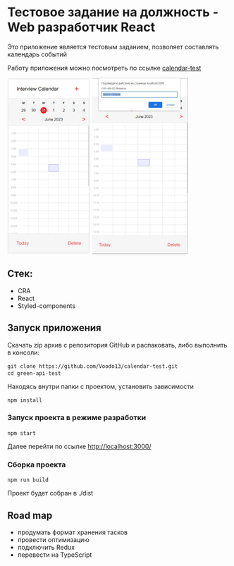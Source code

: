 # Тестовое задание на должность - Web разработчик React

Это приложение является тестовым заданием, позволяет составлять календарь событий

Работу приложения можно посмотреть по ссылке [calendar-test](https://voodo13.github.io/calendar-test-dist/)

<img src="screen.jpg" alt="drawing" height="400"/>
<img src="screen-2.jpg" alt="drawing" height="400"/>

## Стек:
- CRA
- React
- Styled-components


## Запуск приложения
Скачать zip архив с репозитория GitHub и распаковать, либо выполнить в консоли:
```
git clone https://github.com/Voodo13/calendar-test.git
cd green-api-test
```
Находясь внутри папки с проектом, установить зависимости
```
npm install
```

### Запуск проекта в режиме разработки
```
npm start
```
Далее перейти по ссылке [http://localhost:3000/](http://localhost:3000/)

### Сборка проекта
```
npm run build
```
Проект будет собран в ./dist



## Road map
- продумать формат хранения тасков
- провести оптимизацию
- подключить Redux
- перевести на TypeScript

